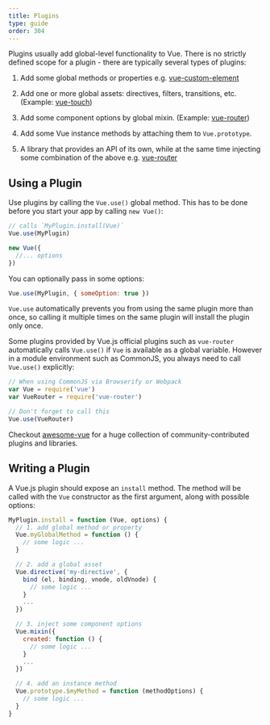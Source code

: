 ```yaml
---
title: Plugins
type: guide
order: 304
---
```


Plugins usually add global-level functionality to Vue. There is no strictly defined scope for a plugin - there are typically several types of plugins:

1. Add some global methods or properties e.g. [vue-custom-element](https://github.com/karol-f/vue-custom-element)

2. Add one or more global assets: directives, filters, transitions, etc. (Example: [vue-touch](https://github.com/vuejs/vue-touch))

3. Add some component options by global mixin. (Example: [vue-router](https://github.com/vuejs/vue-router))

4. Add some Vue instance methods by attaching them to `Vue.prototype`.

5. A library that provides an API of its own, while at the same time injecting some combination of the above e.g. [vue-router](https://github.com/vuejs/vue-router)

## Using a Plugin

Use plugins by calling the `Vue.use()` global method. This has to be done before you start your app by calling `new Vue()`:

``` js
// calls `MyPlugin.install(Vue)`
Vue.use(MyPlugin)

new Vue({
  //... options
})
```

You can optionally pass in some options:

``` js
Vue.use(MyPlugin, { someOption: true })
```

`Vue.use` automatically prevents you from using the same plugin more than once, so calling it multiple times on the same plugin will install the plugin only once.

Some plugins provided by Vue.js official plugins such as `vue-router` automatically calls `Vue.use()` if `Vue` is available as a global variable. However in a module environment such as CommonJS, you always need to call `Vue.use()` explicitly:

``` js
// When using CommonJS via Browserify or Webpack
var Vue = require('vue')
var VueRouter = require('vue-router')

// Don't forget to call this
Vue.use(VueRouter)
```

Checkout [awesome-vue](https://github.com/vuejs/awesome-vue#components--libraries) for a huge collection of community-contributed plugins and libraries.

## Writing a Plugin

A Vue.js plugin should expose an `install` method. The method will be called with the `Vue` constructor as the first argument, along with possible options:

``` js
MyPlugin.install = function (Vue, options) {
  // 1. add global method or property
  Vue.myGlobalMethod = function () {
    // some logic ...
  }

  // 2. add a global asset
  Vue.directive('my-directive', {
    bind (el, binding, vnode, oldVnode) {
      // some logic ...
    }
    ...
  })

  // 3. inject some component options
  Vue.mixin({
    created: function () {
      // some logic ...
    }
    ...
  })

  // 4. add an instance method
  Vue.prototype.$myMethod = function (methodOptions) {
    // some logic ...
  }
}
```
